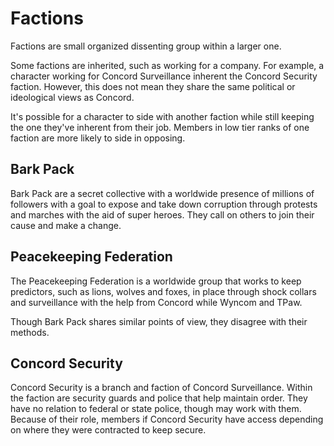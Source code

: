 # Factions

Factions are small organized dissenting group within a larger one.

Some factions are inherited, such as working for a company. For example, a character working for Concord Surveillance inherent the Concord Security faction. However, this does not mean they share the same political or ideological views as Concord.

It's possible for a character to side with another faction while still keeping the one they've inherent from their job. Members in low tier ranks of one faction are more likely to side in opposing.

## Bark Pack

Bark Pack are a secret collective with a worldwide presence of millions of followers with a goal to expose and take down corruption through protests and marches with the aid of super heroes. They call on others to join their cause and make a change.

## Peacekeeping Federation

The Peacekeeping Federation is a worldwide group that works to keep predictors, such as lions, wolves and foxes, in place through shock collars and surveillance with the help from Concord while Wyncom and TPaw.

Though Bark Pack shares similar points of view, they disagree with their methods.
## Concord Security

Concord Security is a branch and faction of Concord Surveillance. Within the faction are security guards and police that help maintain order. They have no relation to federal or state police, though may work with them. Because of their role, members if Concord Security have access depending on where they were contracted to keep secure.